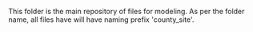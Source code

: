 This folder is the main repository of files for modeling. As per the folder name, all files have will have naming prefix 'county_site'.